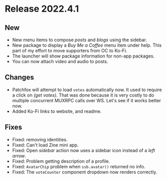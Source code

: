 # Release 2022.4.1

## New

* New menu items to compose _posts_ and _blogs_ using the sidebar.
* New package to display a _Buy Me a Coffee_ menu item under help. This part of my effort to move supporters from OC to Ko-Fi.
* The launcher will show package information for non-app packages.
* You can now attach video and audio to posts.

## Changes

* Patchfox will attempt to load `votes` automatically now. It used to require a click on _(get votes)_. That was done because it is very costly to do multiple concurrent MUXRPC calls over WS. Let's see if it works better now.
* Added Ko-Fi links to website, and readme.

## Fixes

* Fixed: removing identities.
* Fixed: Can't load Zine mini app.
* Fixed: Open _sidebar_ action now uses a sidebar icon instead of a _left arrow_.
* Fixed: Problem getting description of a profile.
* Fixed: `AvatarChip` problem when `ssb.avatar()` returned no info.
* Fixed: The `voteCounter` component dropdown now renders correctly.
